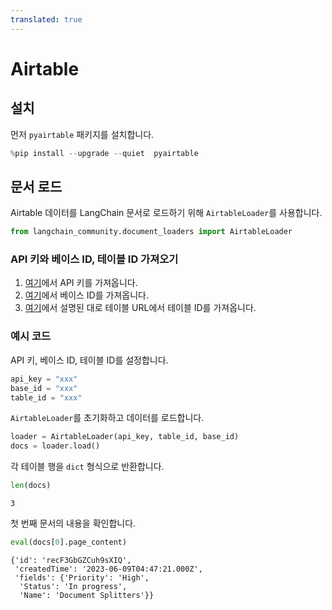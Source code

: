 ```yaml
---
translated: true
---
```


# Airtable

## 설치

먼저 `pyairtable` 패키지를 설치합니다.

```python
%pip install --upgrade --quiet  pyairtable
```

## 문서 로드

Airtable 데이터를 LangChain 문서로 로드하기 위해 `AirtableLoader`를 사용합니다.

```python
from langchain_community.document_loaders import AirtableLoader
```

### API 키와 베이스 ID, 테이블 ID 가져오기

1. [여기](https://support.airtable.com/docs/creating-and-using-api-keys-and-access-tokens)에서 API 키를 가져옵니다.
2. [여기](https://airtable.com/developers/web/api/introduction)에서 베이스 ID를 가져옵니다.
3. [여기](https://www.highviewapps.com/kb/where-can-i-find-the-airtable-base-id-and-table-id/#:~:text=Both%20the%20Airtable%20Base%20ID,URL%20that%20begins%20with%20tbl)에서 설명된 대로 테이블 URL에서 테이블 ID를 가져옵니다.

### 예시 코드

API 키, 베이스 ID, 테이블 ID를 설정합니다.

```python
api_key = "xxx"
base_id = "xxx"
table_id = "xxx"
```

`AirtableLoader`를 초기화하고 데이터를 로드합니다.

```python
loader = AirtableLoader(api_key, table_id, base_id)
docs = loader.load()
```

각 테이블 행을 `dict` 형식으로 반환합니다.

```python
len(docs)
```

```output
3
```

첫 번째 문서의 내용을 확인합니다.

```python
eval(docs[0].page_content)
```

```output
{'id': 'recF3GbGZCuh9sXIQ',
 'createdTime': '2023-06-09T04:47:21.000Z',
 'fields': {'Priority': 'High',
  'Status': 'In progress',
  'Name': 'Document Splitters'}}
```


